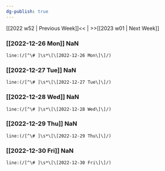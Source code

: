 ```yaml
---
dg-publish: true
---
```

[[2022 w52 | Previous Week]]<< | >>[[2023 w01 | Next Week]]
### [[2022-12-26 Mon]] NaN
```query
line:(/[^\# ]\s*\[\[2022-12-26 Mon\]\]/)
```
### [[2022-12-27 Tue]] NaN
```query
line:(/[^\# ]\s*\[\[2022-12-27 Tue\]\]/)
```
### [[2022-12-28 Wed]] NaN
```query
line:(/[^\# ]\s*\[\[2022-12-28 Wed\]\]/)
```
### [[2022-12-29 Thu]] NaN
```query
line:(/[^\# ]\s*\[\[2022-12-29 Thu\]\]/)
```
### [[2022-12-30 Fri]] NaN
```query
line:(/[^\# ]\s*\[\[2022-12-30 Fri\]\]/)
```